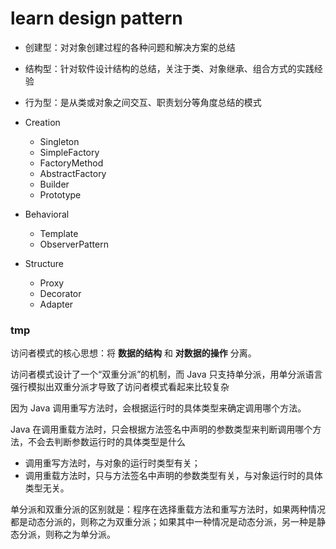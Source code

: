 # learn design pattern
- 创建型：对对象创建过程的各种问题和解决方案的总结
- 结构型：针对软件设计结构的总结，关注于类、对象继承、组合方式的实践经验
- 行为型：是从类或对象之间交互、职责划分等角度总结的模式


- Creation
	- Singleton
	- SimpleFactory
	- FactoryMethod
	- AbstractFactory
	- Builder
	- Prototype 
- Behavioral
	- Template
	- ObserverPattern 
- Structure
	- Proxy
	- Decorator
	- Adapter 





### tmp



访问者模式的核心思想：将 **数据的结构** 和 **对数据的操作** 分离。

访问者模式设计了一个“双重分派”的机制，而 Java 只支持单分派，用单分派语言强行模拟出双重分派才导致了访问者模式看起来比较复杂

因为 Java 调用重写方法时，会根据运行时的具体类型来确定调用哪个方法。

Java 在调用重载方法时，只会根据方法签名中声明的参数类型来判断调用哪个方法，不会去判断参数运行时的具体类型是什么

- 调用重写方法时，与对象的运行时类型有关；
- 调用重载方法时，只与方法签名中声明的参数类型有关，与对象运行时的具体类型无关。

单分派和双重分派的区别就是：程序在选择重载方法和重写方法时，如果两种情况都是动态分派的，则称之为双重分派；如果其中一种情况是动态分派，另一种是静态分派，则称之为单分派。

